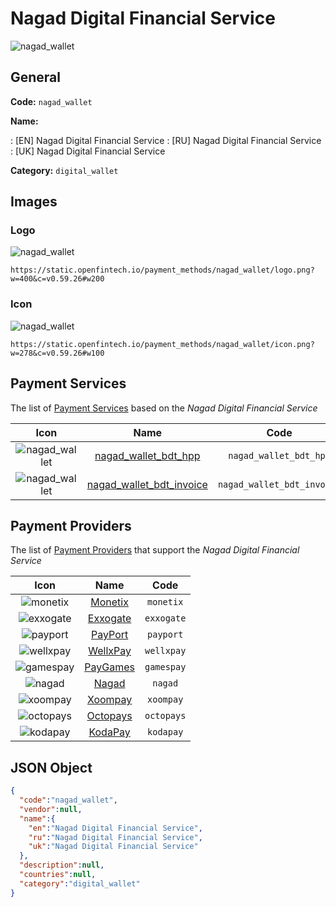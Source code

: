 
# Nagad Digital Financial Service 
![nagad_wallet](https://static.openfintech.io/payment_methods/nagad_wallet/logo.png?w=400&c=v0.59.26#w200)  

## General 
**Code:** `nagad_wallet` 
 
**Name:** 
 
:	[EN] Nagad Digital Financial Service 
:	[RU] Nagad Digital Financial Service 
:	[UK] Nagad Digital Financial Service 
 
**Category:** `digital_wallet` 
 

## Images 

### Logo 
![nagad_wallet](https://static.openfintech.io/payment_methods/nagad_wallet/logo.png?w=400&c=v0.59.26#w200)  

```
https://static.openfintech.io/payment_methods/nagad_wallet/logo.png?w=400&c=v0.59.26#w200
```  

### Icon 
![nagad_wallet](https://static.openfintech.io/payment_methods/nagad_wallet/icon.png?w=278&c=v0.59.26#w100)  

```
https://static.openfintech.io/payment_methods/nagad_wallet/icon.png?w=278&c=v0.59.26#w100
```  

## Payment Services 
 
The list of [Payment Services](/payment-services/) based on the _Nagad Digital Financial Service_ 

|Icon|Name|Code| 
|:---:|:---:|:---:| 
|![nagad_wallet](https://static.openfintech.io/payment_methods/nagad_wallet/icon.png?w=278&c=v0.59.26#w100) |[nagad_wallet_bdt_hpp](/payment-services/nagad_wallet_bdt_hpp/)|`nagad_wallet_bdt_hpp`| 
|![nagad_wallet](https://static.openfintech.io/payment_methods/nagad_wallet/icon.png?w=278&c=v0.59.26#w100) |[nagad_wallet_bdt_invoice](/payment-services/nagad_wallet_bdt_invoice/)|`nagad_wallet_bdt_invoice`| 
 

## Payment Providers 
 
The list of [Payment Providers](/payment-providers/) that support the _Nagad Digital Financial Service_ 

|Icon|Name|Code| 
|:---:|:---:|:---:| 
|![monetix](https://static.openfintech.io/payment_providers/monetix/icon.png?w=278&c=v0.59.26#w100) |[Monetix](/payment-providers/monetix/)|`monetix`| 
|![exxogate](https://static.openfintech.io/payment_providers/exxogate/icon.svg?w=278&c=v0.59.26#w100) |[Exxogate](/payment-providers/exxogate/)|`exxogate`| 
|![payport](https://static.openfintech.io/payment_providers/payport/icon.svg?w=278&c=v0.59.26#w100) |[PayPort](/payment-providers/payport/)|`payport`| 
|![wellxpay](https://static.openfintech.io/payment_providers/wellxpay/icon.png?w=278&c=v0.59.26#w100) |[WellxPay](/payment-providers/wellxpay/)|`wellxpay`| 
|![gamespay](https://static.openfintech.io/payment_providers/gamespay/icon.svg?w=278&c=v0.59.26#w100) |[PayGames](/payment-providers/gamespay/)|`gamespay`| 
|![nagad](https://static.openfintech.io/payment_providers/nagad/icon.png?w=278&c=v0.59.26#w100) |[Nagad](/payment-providers/nagad/)|`nagad`| 
|![xoompay](https://static.openfintech.io/payment_providers/xoompay/icon.png?w=278&c=v0.59.26#w100) |[Xoompay](/payment-providers/xoompay/)|`xoompay`| 
|![octopays](https://static.openfintech.io/payment_providers/octopays/icon.svg?w=278&c=v0.59.26#w100) |[Octopays](/payment-providers/octopays/)|`octopays`| 
|![kodapay](https://static.openfintech.io/payment_providers/kodapay/icon.png?w=278&c=v0.59.26#w100) |[KodaPay](/payment-providers/kodapay/)|`kodapay`| 
 

## JSON Object 

```json
{
  "code":"nagad_wallet",
  "vendor":null,
  "name":{
    "en":"Nagad Digital Financial Service",
    "ru":"Nagad Digital Financial Service",
    "uk":"Nagad Digital Financial Service"
  },
  "description":null,
  "countries":null,
  "category":"digital_wallet"
}
```  
